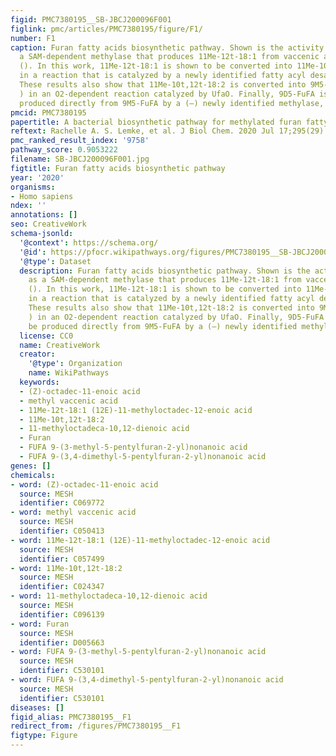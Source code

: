```yaml
---
figid: PMC7380195__SB-JBCJ200096F001
figlink: pmc/articles/PMC7380195/figure/F1/
number: F1
caption: Furan fatty acids biosynthetic pathway. Shown is the activity of UfaM as
  a SAM-dependent methylase that produces 11Me-12t-18:1 from vaccenic acid (18:1)
  (). In this work, 11Me-12t-18:1 is shown to be converted into 11Me-10t,12t-18:2
  in a reaction that is catalyzed by a newly identified fatty acyl desaturase (UfaD).
  These results also show that 11Me-10t,12t-18:2 is converted into 9M5-FuFA ( and
  ) in an O2-dependent reaction catalyzed by UfaO. Finally, 9D5-FuFA is shown to be
  produced directly from 9M5-FuFA by a (–) newly identified methylase, FufM ().
pmcid: PMC7380195
papertitle: A bacterial biosynthetic pathway for methylated furan fatty acids.
reftext: Rachelle A. S. Lemke, et al. J Biol Chem. 2020 Jul 17;295(29):9786-9801.
pmc_ranked_result_index: '9758'
pathway_score: 0.9053222
filename: SB-JBCJ200096F001.jpg
figtitle: Furan fatty acids biosynthetic pathway
year: '2020'
organisms:
- Homo sapiens
ndex: ''
annotations: []
seo: CreativeWork
schema-jsonld:
  '@context': https://schema.org/
  '@id': https://pfocr.wikipathways.org/figures/PMC7380195__SB-JBCJ200096F001.html
  '@type': Dataset
  description: Furan fatty acids biosynthetic pathway. Shown is the activity of UfaM
    as a SAM-dependent methylase that produces 11Me-12t-18:1 from vaccenic acid (18:1)
    (). In this work, 11Me-12t-18:1 is shown to be converted into 11Me-10t,12t-18:2
    in a reaction that is catalyzed by a newly identified fatty acyl desaturase (UfaD).
    These results also show that 11Me-10t,12t-18:2 is converted into 9M5-FuFA ( and
    ) in an O2-dependent reaction catalyzed by UfaO. Finally, 9D5-FuFA is shown to
    be produced directly from 9M5-FuFA by a (–) newly identified methylase, FufM ().
  license: CC0
  name: CreativeWork
  creator:
    '@type': Organization
    name: WikiPathways
  keywords:
  - (Z)-octadec-11-enoic acid
  - methyl vaccenic acid
  - 11Me-12t-18:1 (12E)-11-methyloctadec-12-enoic acid
  - 11Me-10t,12t-18:2
  - 11-methyloctadeca-10,12-dienoic acid
  - Furan
  - FUFA 9-(3-methyl-5-pentylfuran-2-yl)nonanoic acid
  - FUFA 9-(3,4-dimethyl-5-pentylfuran-2-yl)nonanoic acid
genes: []
chemicals:
- word: (Z)-octadec-11-enoic acid
  source: MESH
  identifier: C069772
- word: methyl vaccenic acid
  source: MESH
  identifier: C050413
- word: 11Me-12t-18:1 (12E)-11-methyloctadec-12-enoic acid
  source: MESH
  identifier: C057499
- word: 11Me-10t,12t-18:2
  source: MESH
  identifier: C024347
- word: 11-methyloctadeca-10,12-dienoic acid
  source: MESH
  identifier: C096139
- word: Furan
  source: MESH
  identifier: D005663
- word: FUFA 9-(3-methyl-5-pentylfuran-2-yl)nonanoic acid
  source: MESH
  identifier: C530101
- word: FUFA 9-(3,4-dimethyl-5-pentylfuran-2-yl)nonanoic acid
  source: MESH
  identifier: C530101
diseases: []
figid_alias: PMC7380195__F1
redirect_from: /figures/PMC7380195__F1
figtype: Figure
---
```

